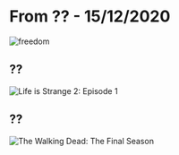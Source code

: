 # From ?? - 15/12/2020

![freedom](https://user-images.githubusercontent.com/24681191/97119403-10507500-1721-11eb-81e6-b1593d6fd156.jpg)

## ??

![Life is Strange 2: Episode 1](https://user-images.githubusercontent.com/24681191/94193734-62e80880-feb9-11ea-934d-39f49f1134cb.jpg)

## ??

![The Walking Dead: The Final Season](https://user-images.githubusercontent.com/24681191/87074636-d158eb00-c227-11ea-9c5e-066567ba7a33.jpg)
